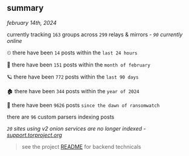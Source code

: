
## summary
_february 14th, 2024_

currently tracking `163` groups across `299` relays & mirrors - _`90` currently online_

⏲ there have been `14` posts within the `last 24 hours`

🦈 there have been `151` posts within the `month of february`

🪐 there have been `772` posts within the `last 90 days`

🏚 there have been `344` posts within the `year of 2024`

🦕 there have been `9626` posts `since the dawn of ransomwatch`

there are `96` custom parsers indexing posts

_`20` sites using v2 onion services are no longer indexed - [support.torproject.org](https://support.torproject.org/onionservices/v2-deprecation/)_

> see the project [README](https://github.com/joshhighet/ransomwatch#ransomwatch--) for backend technicals
